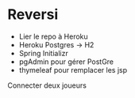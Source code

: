 # Reversi

- Lier le repo à Heroku
- Heroku Postgres -> H2
- Spring Initializr
- pgAdmin pour gérer PostGre
- thymeleaf pour remplacer les jsp

Connecter deux joueurs
